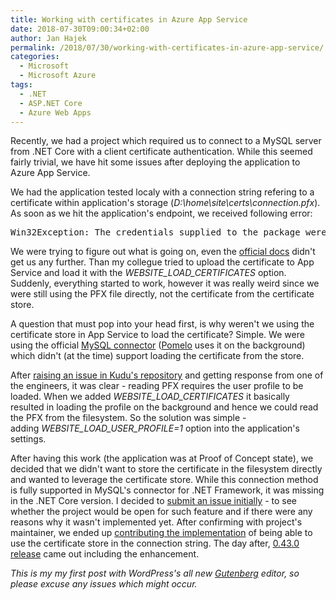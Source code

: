```yaml
---
title: Working with certificates in Azure App Service
date: 2018-07-30T09:00:34+02:00
author: Jan Hajek
permalink: /2018/07/30/working-with-certificates-in-azure-app-service/
categories:
  - Microsoft
  - Microsoft Azure
tags:
  - .NET
  - ASP.NET Core
  - Azure Web Apps
---
```


<p>Recently, we had a project which required us to connect to a MySQL server from .NET Core with a client certificate authentication. While this seemed fairly trivial, we have hit some issues after deploying the application to Azure App Service.</p>


<!-- wp:more {"customText":"Read more"} -->
<p><!--more Read more--></p>



<p>We had the application tested localy with a connection string refering to a certificate within application's storage (<em>D:\home\site\certs\connection.pfx</em>). As soon as we hit the application's endpoint, we received following error:</p>


<pre class="lang:default highlight:0 decode:true wp-block-preformatted">Win32Exception: The credentials supplied to the package were not recognized</pre>


<p>We were trying to figure out what is going on, even the <a href="https://docs.microsoft.com/en-us/azure/app-service/app-service-web-ssl-cert-load#alternative-load-certificate-as-a-file">official docs</a> didn't get us any further. Than my collegue tried to upload the certificate to App Service and load it with the <em>WEBSITE_LOAD_CERTIFICATES</em> option. Suddenly, everything started to work, however it was really weird since we were still using the PFX file directly, not the certificate from the certificate store.</p>



<p>A question that must pop into your head first, is why weren't we using the certificate store in App Service to load the certificate? Simple. We were using the official <a href="https://github.com/mysql-net/MySqlConnector">MySQL connector</a> (<a href="https://github.com/PomeloFoundation/Pomelo.EntityFrameworkCore.MySql">Pomelo</a> uses it on the background) which didn't (at the time) support loading the certificate from the store.</p>



<p>After <a href="https://github.com/projectkudu/kudu/issues/2820">raising an issue in Kudu's repository</a> and getting response from one of the engineers, it was clear - reading PFX requires the user profile to be loaded. When we added <em>WEBSITE_LOAD_CERTIFICATES</em> it basically resulted in loading the profile on the background and hence we could read the PFX from the filesystem. So the solution was simple - adding <em>WEBSITE_LOAD_USER_PROFILE=1</em> option into the application's settings.</p>



<p>After having this work (the application was at Proof of Concept state), we decided that we didn't want to store the certificate in the filesystem directly and wanted to leverage the certificate store. While this connection method is fully supported in MySQL's connector for .NET Framework, it was missing in the .NET Core version. I decided to <a href="https://github.com/mysql-net/MySqlConnector/issues/536">submit an issue initially</a> - to see whether the project would be open for such feature and if there were any reasons why it wasn't implemented yet. After confirming with project's maintainer, we ended up <a href="https://github.com/mysql-net/MySqlConnector/pull/537">contributing the implementation</a> of being able to use the certificate store in the connection string. The day after, <a href="https://github.com/mysql-net/MySqlConnector/releases/tag/0.43.0">0.43.0 release</a> came out including the enhancement.</p>



<p><em>This is my my first post with WordPress's all new <a href="https://wordpress.org/gutenberg/">Gutenberg</a> editor, so please excuse any issues which might occur.</em></p>
